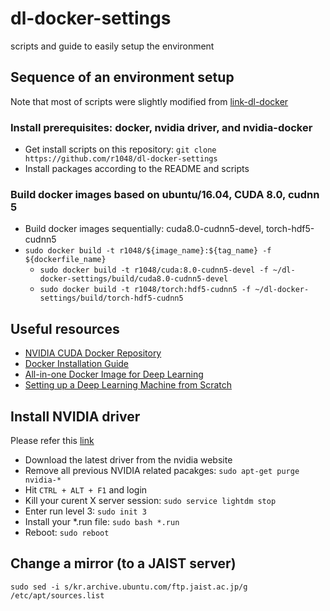 # dl-docker-settings
scripts and guide to easily setup the environment

## Sequence of an environment setup
Note that most of scripts were slightly modified from [link-dl-docker]

### Install prerequisites: docker, nvidia driver, and nvidia-docker
* Get install scripts on this repository: ```git clone https://github.com/r1048/dl-docker-settings```
* Install packages according to the README and scripts

### Build docker images based on ubuntu/16.04, CUDA 8.0, cudnn 5
* Build docker images sequentially: cuda8.0-cudnn5-devel, torch-hdf5-cudnn5
* ```sudo docker build -t r1048/${image_name}:${tag_name} -f ${dockerfile_name}```
  * ```sudo docker build -t r1048/cuda:8.0-cudnn5-devel -f ~/dl-docker-settings/build/cuda8.0-cudnn5-devel```
  * ```sudo docker build -t r1048/torch:hdf5-cudnn5 -f ~/dl-docker-settings/build/torch-hdf5-cudnn5```

## Useful resources
* [NVIDIA CUDA Docker Repository][link-cuda-repo]
* [Docker Installation Guide][link-docker-guide]
* [All-in-one Docker Image for Deep Learning][link-dl-docker]
* [Setting up a Deep Learning Machine from Scratch][link-dl-setup]

## Install NVIDIA driver
Please refer this [link][link-askubuntu]
* Download the latest driver from the nvidia website
* Remove all previous NVIDIA related pacakges: ```sudo apt-get purge nvidia-*```
* Hit ```CTRL + ALT + F1``` and login
* Kill your curent X server session: ```sudo service lightdm stop```
* Enter run level 3: ```sudo init 3```
* Install your *.run file: ```sudo bash *.run```
* Reboot: ```sudo reboot```

## Change a mirror (to a JAIST server)
```sudo sed -i s/kr.archive.ubuntu.com/ftp.jaist.ac.jp/g /etc/apt/sources.list```

[link-askubuntu]: http://askubuntu.com/questions/149206/how-to-install-nvidia-run
[link-cuda-repo]: https://hub.docker.com/r/nvidia/cuda/
[link-docker-guide]: https://docs.docker.com/engine/installation/linux/ubuntulinux/
[link-dl-docker]: https://github.com/saiprashanths/dl-docker
[link-dl-setup]: https://github.com/saiprashanths/dl-setup
[link-torch-hdf5]: https://github.com/deepmind/torch-hdf5
